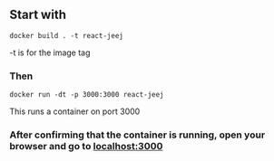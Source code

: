 ## Start with
`docker build . -t react-jeej`

-t is for the image tag

### Then
`docker run -dt -p 3000:3000 react-jeej`

This runs a container on port 3000

### After confirming that the container is running, open your browser and go to [localhost:3000](http://localhost:3000)